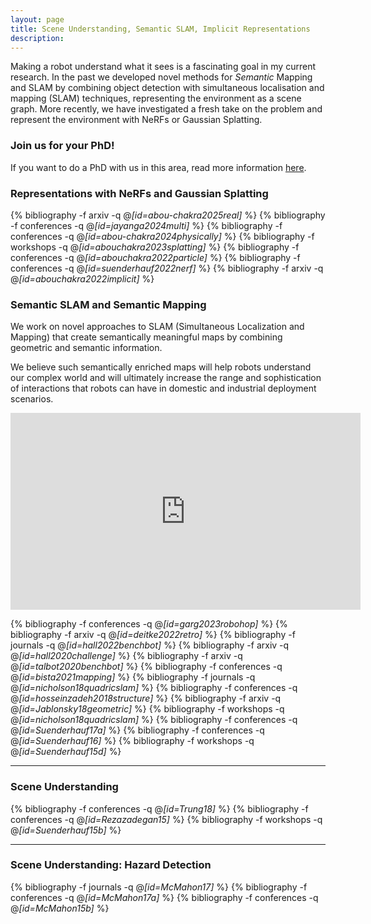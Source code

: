 ```yaml
---
layout: page
title: Scene Understanding, Semantic SLAM, Implicit Representations
description:
---
```


Making a robot understand what it sees is a fascinating goal in my current research.
In the past we developed novel methods for _Semantic_ Mapping and SLAM by combining object detection with simultaneous localisation and mapping (SLAM) techniques, representing the environment as a scene graph.
More recently, we have investigated a fresh take on the problem and represent the environment with NeRFs or Gaussian Splatting.

<!-- The problem of Simultaneous Localization and Mapping (SLAM) describes the process of a robot building a map of its unknown environment, and at the same time using this still incomplete map to determine the robot’s position, and to navigate.

SLAM is not unlike what seafarers in the past had to do when they explored the coast of a new continent for the first time.

Most current SLAM systems are still based on primitive geometric features such as points, lines, or planes. The created maps therefore carry geometric information, but no immediate semantic information. For instance in the image below, we see a map consisting of many individual points.

For us humans it is quite easy to identify individual objects such as monitors or chairs in this point cloud map. We automatically connect meaning (semantics) to the geometric structure we see. For a robot however, interpreting the map in this semantic way is a very hard problem.

A robot that uses this point cloud map – for instance for navigation – can understand that something is in its way, but it does not know what kind of object it is: which of these many points are part of a chair? Which represent a monitor? Which belong to a human office worker?

**Semantic Mapping** enriches the geometric map by semantic information. We can see below how some points in the map got identified as belonging to an object of a certain type. We illustrate this by assigning different colors to different object types, e.g. light blue for monitors and dark blue for keyboards.


**Semantic SLAM** goes one step further. Semantic SLAM uses objects as the central entities in the map (instead of primitives such as points). The objects carry semantic meaning, such as class labels or affordances. This -->


### Join us for your PhD!
If you want to do a PhD with us in this area, read more information [here](../../jobs).


### Representations with NeRFs and Gaussian Splatting

{% bibliography -f arxiv -q @*[id=abou-chakra2025real]* %}
{% bibliography -f conferences -q @*[id=jayanga2024multi]* %}
{% bibliography -f conferences -q @*[id=abou-chakra2024physically]* %}
{% bibliography -f workshops -q @*[id=abouchakra2023splatting]* %}
{% bibliography -f conferences -q @*[id=abouchakra2022particle]* %}
{% bibliography -f conferences -q @*[id=suenderhauf2022nerf]* %}
{% bibliography -f arxiv -q @*[id=abouchakra2022implicit]* %}


### Semantic SLAM and Semantic Mapping
We work on novel approaches to SLAM (Simultaneous Localization and Mapping) that create semantically meaningful maps by combining geometric and semantic information.

We believe such semantically enriched maps will help robots understand our complex world and will ultimately increase the range and sophistication of interactions that robots can have in domestic and industrial deployment scenarios.

<!-- Read more on our dedicated project website [semanticslam.ai](http://www.semanticslam.ai). -->

<center>
<iframe width="560" height="315" src="https://www.youtube.com/embed/w1-INFCpc20" frameborder="0" allow="autoplay; encrypted-media" allowfullscreen></iframe>
</center>

{% bibliography -f conferences -q @*[id=garg2023robohop]* %}
{% bibliography -f arxiv -q @*[id=deitke2022retro]* %}
{% bibliography -f journals -q @*[id=hall2022benchbot]* %}
{% bibliography -f arxiv -q @*[id=hall2020challenge]* %}
{% bibliography -f arxiv -q @*[id=talbot2020benchbot]* %}
{% bibliography -f conferences -q @*[id=bista2021mapping]* %}
{% bibliography -f journals -q @*[id=nicholson18quadricslam]* %}
{% bibliography -f conferences -q @*[id=hosseinzadeh2018structure]* %}
{% bibliography -f arxiv -q @*[id=Jablonsky18geometric]* %}
{% bibliography -f workshops -q @*[id=nicholson18quadricslam]* %}
{% bibliography -f conferences -q @*[id=Suenderhauf17a]* %}
{% bibliography -f conferences -q @*[id=Suenderhauf16]* %}
{% bibliography -f workshops -q @*[id=Suenderhauf15d]* %}

---


### Scene Understanding
{% bibliography -f conferences -q @*[id=Trung18]* %}
{% bibliography -f conferences -q @*[id=Rezazadegan15]* %}
{% bibliography -f workshops -q @*[id=Suenderhauf15b]* %}

---

### Scene Understanding: Hazard Detection
{% bibliography -f journals -q @*[id=McMahon17]* %}
{% bibliography -f conferences -q @*[id=McMahon17a]* %}
{% bibliography -f conferences -q @*[id=McMahon15b]* %}
